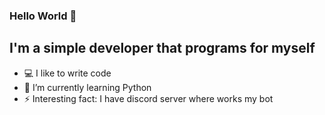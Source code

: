 ### Hello World 👋

## I'm a simple developer that programs for myself

- 💻 I like to write code
- 🐍 I’m currently learning Python
- ⚡ Interesting  fact: I have discord server where works my bot

<br />
<!--
**Lesh1y/Lesh1y** is a ✨ _special_ ✨ repository because its `README.md` (this file) appears on your GitHub profile.

Here are some ideas to get you started:

- 🔭 I’m currently working on ...
- 🌱 I’m currently learning ...
- 👯 I’m looking to collaborate on ...
- 🤔 I’m looking for help with ...
- 💬 Ask me about ...
- 📫 How to reach me: ...
- 😄 Pronouns: ...
- ⚡ Fun fact: ...
-->
